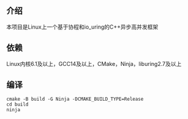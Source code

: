 ## 介绍

本项目是Linux上一个基于协程和io_uring的C++异步高并发框架

## 依赖

Linux内核6.1及以上，GCC14及以上，CMake，Ninja，liburing2.7及以上

## 编译

```shell 
cmake -B build -G Ninja -DCMAKE_BUILD_TYPE=Release
cd build
ninja
```
